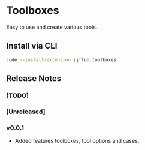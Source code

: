 # Toolboxes

Easy to use and create various tools.

## Install via CLI

```bash
code --install-extension zjffun.toolboxes
```

## Release Notes

### [TODO]

### [Unreleased]

### v0.0.1

- Added features toolboxes, tool options and cases.
